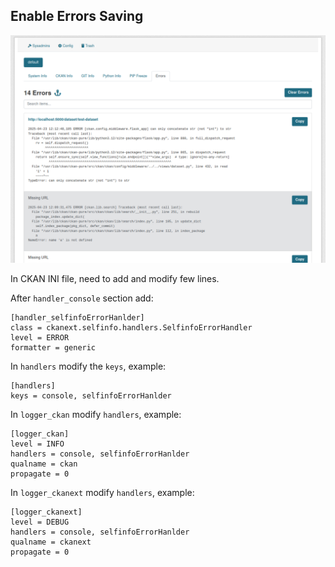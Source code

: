 ## Enable Errors Saving

![Enabled Errors storing](../assets/errors.png)

In CKAN INI file, need to add and modify few lines.

After `handler_console` section add:

    [handler_selfinfoErrorHanlder]
    class = ckanext.selfinfo.handlers.SelfinfoErrorHandler
    level = ERROR
    formatter = generic

In `handlers` modify the `keys`, example:

    [handlers]
    keys = console, selfinfoErrorHanlder

In `logger_ckan` modify `handlers`, example:

    [logger_ckan]
    level = INFO
    handlers = console, selfinfoErrorHanlder
    qualname = ckan
    propagate = 0

In `logger_ckanext` modify `handlers`, example:

    [logger_ckanext]
    level = DEBUG
    handlers = console, selfinfoErrorHanlder
    qualname = ckanext
    propagate = 0
